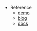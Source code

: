 - Reference
  - [demo](https://github.com/XenoverseUp/graddient)
  - [blog](https://javascript.plainenglish.io/how-to-get-started-with-vanta-js-create-glamorous-and-animated-backgrounds-in-seconds-c2a386516a73)
  - [docs](https://www.vantajs.com/?effect=cells)
